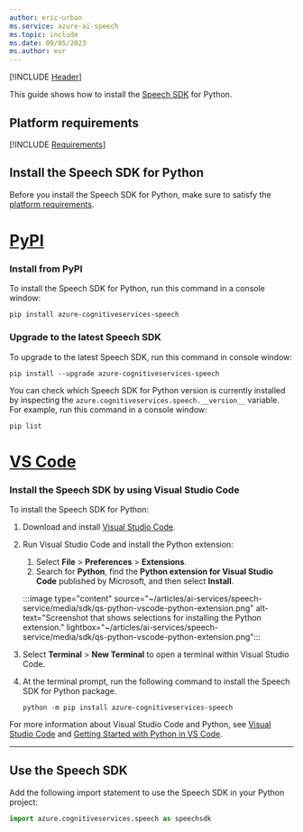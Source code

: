 ```yaml
---
author: eric-urban
ms.service: azure-ai-speech
ms.topic: include
ms.date: 09/05/2023
ms.author: eur
---
```


[!INCLUDE [Header](../../common/python.md)]

This guide shows how to install the [Speech SDK](~/articles/ai-services/speech-service/speech-sdk.md) for Python.

## Platform requirements

[!INCLUDE [Requirements](python-requirements.md)]

## Install the Speech SDK for Python

Before you install the Speech SDK for Python, make sure to satisfy the [platform requirements](#platform-requirements).

# [PyPI](#tab/pypi)

### Install from PyPI

To install the Speech SDK for Python, run this command in a console window:

```console
pip install azure-cognitiveservices-speech
```

### Upgrade to the latest Speech SDK

To upgrade to the latest Speech SDK, run this command in console window:

```console
pip install --upgrade azure-cognitiveservices-speech
```

You can check which Speech SDK for Python version is currently installed by inspecting the `azure.cognitiveservices.speech.__version__` variable. For example, run this command in a console window:

```console
pip list
```

# [VS Code](#tab/vscode)

### Install the Speech SDK by using Visual Studio Code

To install the Speech SDK for Python:

1. Download and install [Visual Studio Code](https://code.visualstudio.com/Download).
1. Run Visual Studio Code and install the Python extension:

   1. Select **File** > **Preferences** > **Extensions**.
   1. Search for **Python**, find the **Python extension for Visual Studio Code** published by Microsoft, and then select **Install**.

   :::image type="content" source="~/articles/ai-services/speech-service/media/sdk/qs-python-vscode-python-extension.png" alt-text="Screenshot that shows selections for installing the Python extension." lightbox="~/articles/ai-services/speech-service/media/sdk/qs-python-vscode-python-extension.png":::

1. Select **Terminal** > **New Terminal** to open a terminal within Visual Studio Code.
1. At the terminal prompt, run the following command to install the Speech SDK for Python package.

    ```console
    python -m pip install azure-cognitiveservices-speech
    ```

For more information about Visual Studio Code and Python, see [Visual Studio Code](https://code.visualstudio.com/docs) and [Getting Started with Python in VS Code](https://code.visualstudio.com/docs/python/python-tutorial).

---

## Use the Speech SDK

Add the following import statement to use the Speech SDK in your Python project:

```python
import azure.cognitiveservices.speech as speechsdk
```
